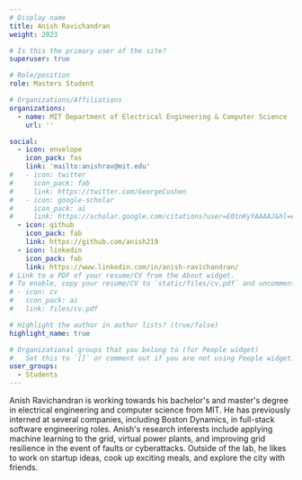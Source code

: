 ```yaml
---
# Display name
title: Anish Ravichandran
weight: 2023

# Is this the primary user of the site?
superuser: true

# Role/position
role: Masters Student

# Organizations/Affiliations
organizations:
  - name: MIT Department of Electrical Engineering & Computer Science
    url: ''

social:
  - icon: envelope
    icon_pack: fas
    link: 'mailto:anishrav@mit.edu'
#   - icon: twitter
#     icon_pack: fab
#     link: https://twitter.com/GeorgeCushen
#   - icon: google-scholar
#     icon_pack: ai
#     link: https://scholar.google.com/citations?user=E0tnKyYAAAAJ&hl=en&oi=sra
  - icon: github
    icon_pack: fab
    link: https://github.com/anish219
  - icon: linkedin
    icon_pack: fab
    link: https://www.linkedin.com/in/anish-ravichandran/
# Link to a PDF of your resume/CV from the About widget.
# To enable, copy your resume/CV to `static/files/cv.pdf` and uncomment the lines below.
# - icon: cv
#   icon_pack: ai
#   link: files/cv.pdf

# Highlight the author in author lists? (true/false)
highlight_name: true

# Organizational groups that you belong to (for People widget)
#   Set this to `[]` or comment out if you are not using People widget.
user_groups:
  - Students
---
```

Anish Ravichandran is working towards his bachelor's and master's degree in 
electrical engineering and computer science from MIT. He has previously interned 
at several companies, including Boston Dynamics, in full-stack software engineering 
roles. Anish's research interests include applying machine learning to the grid, 
virtual power plants, and improving grid resilience in the event of faults or 
cyberattacks. Outside of the lab, he likes to work on startup ideas, cook up 
exciting meals, and explore the city with friends.

